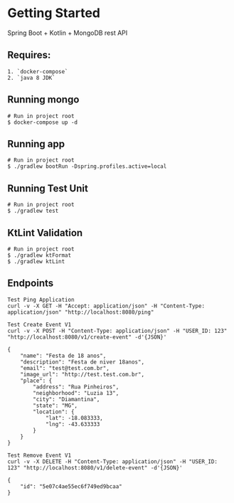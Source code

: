 # Getting Started

Spring Boot + Kotlin + MongoDB rest API

## Requires:
```
1. `docker-compose`
2. `java 8 JDK` 
```

## Running mongo
```
# Run in project root
$ docker-compose up -d
```

## Running app
```
# Run in project root
$ ./gradlew bootRun -Dspring.profiles.active=local
```

## Running Test Unit
```
# Run in project root
$ ./gradlew test
```

## KtLint Validation
```
# Run in project root
$ ./gradlew ktFormat
$ ./gradlew ktLint
```

## Endpoints
```
Test Ping Application
curl -v -X GET -H "Accept: application/json" -H "Content-Type: application/json" "http://localhost:8080/ping"
```

```
Test Create Event V1
curl -v -X POST -H "Content-Type: application/json" -H "USER_ID: 123" "http://localhost:8080/v1/create-event" -d'{JSON}'

{
    "name": "Festa de 18 anos",
    "description": "Festa de niver 18anos",
    "email": "test@test.com.br",
    "image_url": "http://test.test.com.br",
    "place": {
        "address": "Rua Pinheiros",
        "neighborhood": "Luzia 13",
        "city": "Diamantina",
        "state": "MG",
        "location": {
            "lat": -18.083333,
            "lng": -43.633333
        }
    }
}
```

```
Test Remove Event V1
curl -v -X DELETE -H "Content-Type: application/json" -H "USER_ID: 123" "http://localhost:8080/v1/delete-event" -d'{JSON}'

{
	"id": "5e07c4ae55ec6f749ed9bcaa"
}
```

